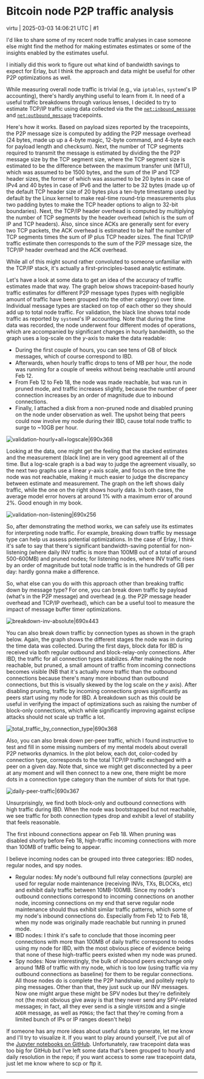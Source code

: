 # Bitcoin node P2P traffic analysis

virtu | 2025-03-03 14:06:21 UTC | #1

I'd like to share some of my recent node traffic analyses in case someone else might find the method for making estimates estimates or some of the insights enabled by the estimates useful.

I initially did this work to figure out what kind of bandwidth savings to expect for Erlay, but I think the approach and data might be useful for other P2P optimizations as well.

While measuring overall node traffic is trivial (e.g., via `iptables`,
`systemd`'s IP accounting), there's hardly anything useful to learn from it. In need of a useful traffic breakdowns through various lenses, I decided to
try to estimate TCP/IP traffic using data collected via the the
[`net:inbound_message`](https://github.com/bitcoin/bitcoin/blob/3c1f72a36700271c7c1293383549c3be29f28edb/doc/tracing.md#tracepoint-netinbound_message)
and [`net:outbound_message`](`https://github.com/bitcoin/bitcoin/blob/3c1f72a36700271c7c1293383549c3be29f28edb/doc/tracing.md#tracepoint-netinbound_message)
tracepoints.

Here's how it works. Based on payload sizes reported by the tracepoints, the P2P
message size is computed by adding the P2P message overhead (24 bytes, made up
up a 4-byte magic, 12-byte command, and 4-byte each for payload length and
checksum). Next, the number of TCP segments required to transmit the message is
estimated by dividing the the P2P message size by the TCP segment size, where
the TCP segment size is estimated to be the difference between the maximum
transfer unit (MTU), which was assumed to be 1500 bytes, and the sum of the IP
and TCP header sizes, the former of which was assumed to be 20 bytes in case of
IPv4 and 40 bytes in case of IPv6 and the latter to be 32 bytes (made up of the
default TCP header size of 20 bytes plus a ten-byte timestamp used by default by
the Linux kernel to make real-time round-trip measurements plus two padding
bytes to make the TCP header options to align to 32-bit boundaries). Next, the
TCP/IP header overhead is computed by multiplying the number of TCP segments by
the header overhead (which is the sum of IP and TCP headers). Also, since since
ACKs are generally sent for every two TCP packets, the ACK overhead is estimated
to be half the number of TCP segments times the sum of IP plus TCP header sizes.
The final TCP/IP traffic estimate then corresponds to the sum of the P2P message
size, the TCP/IP header overhead and the ACK overhead.

While all of this might sound rather convoluted to someone unfamiliar with the TCP/IP stack, it's actually a first-principles-based analytic estimate.

Let's have a look at some data to get an idea of the accuracy of traffic estimates made that way.
The graph below shows tracepoint-based hourly traffic estimates for different P2P message types (types with negligible amount of traffic have been grouped into the other category) over time. Individual message types are stacked on top of each other so they should add up to total node traffic. For validation, the black line shows total node traffic as reported by `systemd`'s IP accounting. Note that during the time data was recorded, the node underwent four different modes of operations, which are accompanied by significant changes in hourly bandwidth, so the graph uses a log-scale on the _y_-axis to make the data readable: 
- During the first couple of hours, you can see tens of GB of block messages, which of course correspond to IBD.
- Afterwards, when hourly traffic drops to tens of MB per hour, the node was running for a couple of weeks without being reachable until around Feb 12.
- From Feb 12 to Feb 18, the node was made reachable, but was run in pruned mode, and traffic increases slightly, because the number of peer connection increases by an order of magnitude due to inbound connections.
- Finally, I attached a disk from a non-pruned node and disabled pruning on the node under observation as well. The upshot being that peers could now involve my node during their IBD, cause total node traffic to surge to ~10GB per hour.

![validation-hourly+all+logscale|690x368](upload://wx6F2fDgn5mtu4O3jWl4MDPds8l.jpeg)

Looking at the data, one might get the feeling that the stacked estimates and
the measurement (black line) are in very good agreement all of the time. But a
log-scale graph is a bad way to judge the agreement visually, so the next two
graphs use a linear _y_-axis scale, and focus on the time the node was not
reachable, making it much easier to judge the discrepancy between estimate
and measurement. The graph on the left shows daily traffic, while the one on the
right shows hourly data. In both cases, the average model error hovers at around
1% with a maximum error of around 2%. Good enough in my book.

![validation-non-listening|690x256](upload://wc2O6RUgErieioDrPLwZFmCy0VL.jpeg)

So, after demonstrating the method works, we can safely use its estimates for interpreting node traffic. For example, breaking down traffic by message type can help us assess potential optimizations. In the case of Erlay, I think it's safe to say that there's significant bandwidth-saving potential for non-listening (where daily INV traffic is more than 100MB out of a total of around 500-600MB) and pruned nodes; for listening nodes, where INV traffic rises by an order of magnitude but total node traffic is in the hundreds of GB per day: hardly gonna make a difference.

So, what else can you do with this approach other than breaking traffic down by message type? For one, you can break down traffic by payload (what's in the P2P message) and overhead (e.g. the P2P message header overhead and TCP/IP overhead), which can be a useful tool to measure the impact of message buffer timer optimizations.

![breakdown-inv-absolute|690x443](upload://yq6AVgnGGfTK9aOckAE0bnovKv9.png)

You can also break down traffic by connection types as shown in the graph below. Again, the graph shows the different stages the node was in during the time data was collected. During the first days, block data for IBD is received via both regular outbound and block-relay-only connections. After IBD, the traffic for all connection types stabilizes. After making the node reachable, but pruned, a small amount of traffic from incoming connections becomes visible (NB that it's actually more traffic than the outbound connections because there's many more inbound than outbound connections, but this is visually skewed by the log scale on the _y_ axis). After disabling pruning, traffic by incoming connections grows significantly as peers start using my node for IBD. A breakdown such as this could be useful in verifying the impact of optimizations such as raising the number of block-only connections, which while significantly improving against eclipse attacks should not scale up traffic a lot.

![total_traffic_by_connection_type|690x368](upload://oFbUYtFropLiJEOrRTnXeQmHeyd.png)

Also, you can also break down per-peer traffic, which I found instructive to test and fill in some missing numbers of my mental models about overall P2P networks dynamics. In the plot below, each dot, color-coded by connection type, corresponds to the total TCP/IP traffic exchanged with a peer on a given day. Note that, since we might get disconnected by a peer at any moment and will then connect to a new one, there might be more dots in a connection type category than the number of slots for that type.

![daily-peer-traffic|690x367](upload://m6nUlRFRYGqxw3LrIGLnkG0fH5g.png)

Unsurprisingly, we find both block-only and outbound connections with high traffic during IBD. When the node was bootstrapped but not reachable, we see traffic for both connection types drop and exhibit a level of stability that feels reasonable.

The first inbound connections appear on Feb 18. When pruning was disabled shortly before Feb 18, high-traffic incoming connections with more than 100MB of traffic being to appear.

I believe incoming nodes can be grouped into three categories: IBD nodes, regular nodes, and spy nodes.
- Regular nodes: My node's outbound full relay connections (purple) are used for regular node maintenance (receiving INVs, TXs, BLOCKs, etc) and exhibit daily traffic between 10MB-100MB. Since my node's outbound connections correspond to incoming connections on another node, incoming connections on my end that serve regular node maintenance should thus exhibit similar traffic patterns, which some of my node's inbound connections do. Especially from Feb 12 to Feb 18, when my node was originally made reachable but running in pruned mode.
- IBD nodes: I think it's safe to conclude that those incoming peer connections with more than 100MB of daily traffic correspond to nodes using my node for IBD, with the most obvious piece of evidence being that none of these high-traffic peers existed when my node was pruned.
- Spy nodes: Now interestingly, the bulk of inbound peers exchange only around 1MB of traffic with my node, which is too low (using traffic via my outbound connections as baseline) for them to be regular connections. All those nodes do is complete the P2P handshake, and politely reply to ping messages. Other than that, they just suck up our INV messages. Now one might argue these might be SPV nodes but they're definitely not (the most obvious give away is that they never send any SPV-related messages; in fact, all they ever send is a single `VERSION` and a single `ADDR` message, as well as `PONG`s; the fact that they're coming from a limited bunch of IPs or IP ranges doesn't help)

If someone has any more ideas about useful data to generate, let me know and I'll try to visualize it. If you want to play around yourself, I've put all of the [Jupyter notebooks on GitHub](https://github.com/virtu/bitcoind-p2p-traffic). Unfortunately, raw tracepoint data was too big for GitHub but I've left some data that's been grouped to hourly and daily resolution in the repo; if you want access to some raw tracepoint data, just let me know where to scp or ftp it.

-------------------------

